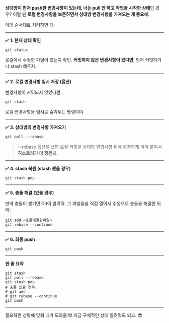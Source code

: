 **상대방이 먼저 push한 변경사항이 있는데, 너는 pull 안 하고 작업을 시작한 상태**인 경우? 이럴 땐 **로컬 변경사항을 보존하면서 상대방 변경사항을 가져오는 게 중요**해.

아래 순서대로 처리하면 돼:

---

**✅ 1. 현재 상태 확인**

```
git status
```

로컬에서 수정한 파일이 있는지 확인. **커밋하지 않은 변경사항이 있다면**, 먼저 커밋하거나 stash 해두자.

---

**✅ 2. 로컬 변경사항 임시 저장 (옵션)**

변경사항이 커밋되지 않았다면:

```
git stash
```

로컬 변경사항을 임시로 숨겨두는 명령이야.

---

**✅ 3. 상대방의 변경사항 가져오기**

```
git pull --rebase
```

> --rebase 옵션을 쓰면 로컬 커밋을 상대방 변경사항 뒤에 깔끔하게 이어 붙여서 **히스토리가 더 정돈**돼.

---

**✅ 4. stash 복원 (stash 했을 경우)**

```
git stash pop
```

---

**✅ 5. 충돌 해결 (있을 경우)**

만약 충돌이 생기면 Git이 알려줘. 그 파일들을 직접 열어서 수동으로 충돌을 해결한 뒤에:

```
git add <충돌해결한파일>
git rebase --continue
```

---

**✅ 6. 최종 push**

```
git push
```

---

**한 줄 요약**

```
git stash
git pull --rebase
git stash pop
# 충돌 있을 경우:
# git add .
# git rebase --continue
git push
```

---

필요하면 상황에 맞춰 내가 도와줄게! 지금 구체적인 상태 알려줘도 되고. 😎
